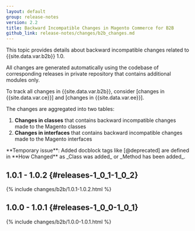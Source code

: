 ```yaml
---
layout: default
group: release-notes
version: 2.2
title: Backward Incompatible Changes in Magento Commerce for B2B
github_link: release-notes/changes/b2b_changes.md
---
```


This topic provides details about backward incompatible changes related to {{site.data.var.b2b}} 1.0.

All changes are generated automatically using the codebase of corresponding releases in private repository that contains additional modules only.

<div class="bs-callout bs-callout-info" markdown="1">
To track all changes in {{site.data.var.b2b}}, consider [changes in {{site.data.var.ce}}] and [changes in {{site.data.var.ee}}].
</div>

The changes are aggregated into two tables:

1. **Changes in classes** that contains backward incompatible changes made to the Magento classes
2. **Changes in interfaces** that contains backward incompatible changes made to the Magento interfaces

<div class="bs-callout bs-callout-warning" markdown="1">
**Temporary issue**: Added docblock tags like [@deprecated] are defined in **How Changed** as _Class was added_ or _Method has been added_.
</div>


## 1.0.1 - 1.0.2 {#releases-1_0_1-1_0_2}

{% include changes/b2b/1.0.1-1.0.2.html %}

## 1.0.0 - 1.0.1 {#releases-1_0_0-1_0_1}

{% include changes/b2b/1.0.0-1.0.1.html %}

<!-- LINK DEFINITIONS -->

[changes in {{site.data.var.ce}}]: ce_changes.html
[changes in {{site.data.var.ee}}]: ee_changes.html
[@deprecated]: {{page.baseurl}}coding-standards/docblock-standard-general.html#deprecated